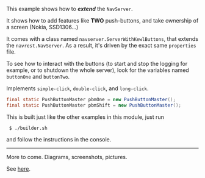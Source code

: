 This example shows how to _**extend**_  the `NavServer`.

It shows how to add features like **TWO** push-buttons, and take ownership of a screen (Nokia, SSD1306...)

It comes with a class named `navserver.ServerWithKewlButtons`, that extends the `navrest.NavServer`.
As a result, it's driven by the exact same `properties` file.

To see how to interact with the buttons (to start and stop the logging for example, or
to shutdown the whole server), look for the variables named `buttonOne` and `buttonTwo`.

Implements `simple-click`, `double-click`, and `long-click`.

```java
final static PushButtonMaster pbmOne = new PushButtonMaster();
final static PushButtonMaster pbmShift = new PushButtonMaster();
```

This is built just like the other examples in this module, just run
```
 $ ./builder.sh
 ```
 and follow the instructions in the console.
 
---
 
More to come. Diagrams, screenshots, pictures.

See [here](../../Project.Trunk/REST.clients/TCP.Watch.01/README.md#raspberry-pi-zero-w-and-ssd1306-128x64).
